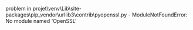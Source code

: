 problem in projet\venv\Lib\site-packages\pip\_vendor\urllib3\contrib\pyopenssl.py - ModuleNotFoundError: No module named 'OpenSSL'
